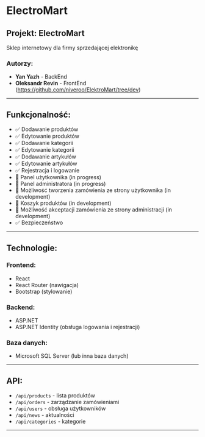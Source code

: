 # ElectroMart

## Projekt: ElectroMart  
Sklep internetowy dla firmy sprzedającej elektronikę  

### Autorzy:  
- **Yan Yazh** - BackEnd  
- **Oleksandr Revin** - FrontEnd (https://github.com/niveroo/ElektroMart/tree/dev)

---

## Funkcjonalność:  
- ✅ Dodawanie produktów  
- ✅ Edytowanie produktów  
- ✅ Dodawanie kategorii  
- ✅ Edytowanie kategorii  
- ✅ Dodawanie artykułów  
- ✅ Edytowanie artykułów  
- ✅ Rejestracja i logowanie  
- 🚧 Panel użytkownika (in progress)  
- 🚧 Panel administratora (in progress)  
- 🚧 Możliwość tworzenia zamówienia ze strony użytkownika (in development)  
- 🚧 Koszyk produktów (in development)  
- 🚧 Możliwość akceptacji zamówienia ze strony administracji (in development)  
- ✅ Bezpieczeństwo  

---

## Technologie:

### Frontend:
- React  
- React Router (nawigacja)  
- Bootstrap (stylowanie)  

### Backend:
- ASP.NET  
- ASP.NET Identity (obsługa logowania i rejestracji)  

### Baza danych:
- Microsoft SQL Server (lub inna baza danych)  

---

## API:  
- `/api/products` - lista produktów  
- `/api/orders` - zarządzanie zamówieniami  
- `/api/users` - obsługa użytkowników  
- `/api/news` - aktualności  
- `/api/categories` - kategorie  

---
